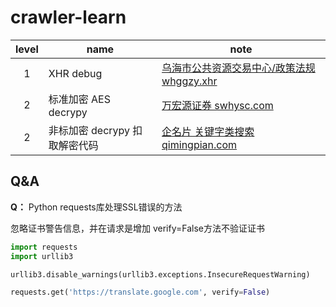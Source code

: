 # crawler-learn


level | name | note  
:--:|----|---  
1 | XHR debug | [乌海市公共资源交易中心/政策法规 whggzy.xhr](whggzy.xhr/readme.md) 
2 | 标准加密 AES decrypy | [万宏源证券 swhysc.com](swhysc.com/readme.md)   
2 | 非标加密 decrypy 扣取解密代码 | [企名片 关键字类搜索 qimingpian.com](qimingpian.com/readme.md)

## Q&A

**Q：** Python requests库处理SSL错误的方法


忽略证书警告信息，并在请求是增加 verify=False方法不验证证书


```python
import requests
import urllib3

urllib3.disable_warnings(urllib3.exceptions.InsecureRequestWarning)

requests.get('https://translate.google.com', verify=False)
```

